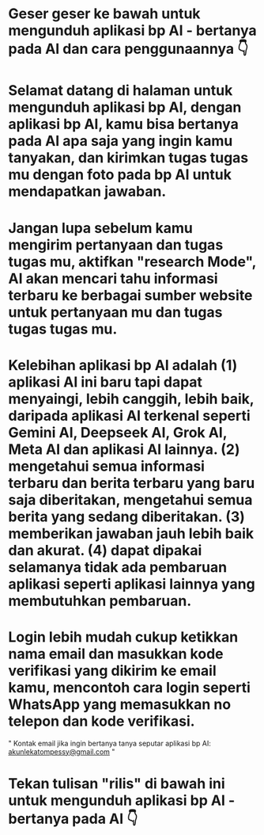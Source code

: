 # Geser geser ke bawah untuk mengunduh aplikasi bp AI - bertanya pada AI dan cara penggunaannya 👇
 
# Selamat datang di halaman untuk mengunduh aplikasi bp AI, dengan aplikasi bp AI, kamu bisa bertanya pada AI apa saja yang ingin kamu tanyakan, dan kirimkan tugas tugas mu dengan foto pada bp AI untuk mendapatkan jawaban.

# Jangan lupa sebelum kamu mengirim pertanyaan dan tugas tugas mu, aktifkan "research Mode", AI akan mencari tahu informasi terbaru ke berbagai sumber website untuk pertanyaan mu dan tugas tugas tugas mu.

# Kelebihan aplikasi bp AI adalah (1) aplikasi AI ini baru tapi dapat menyaingi, lebih canggih, lebih baik, daripada aplikasi AI terkenal seperti Gemini AI, Deepseek AI, Grok AI, Meta AI dan aplikasi AI lainnya. (2) mengetahui semua informasi terbaru dan berita terbaru yang baru saja diberitakan, mengetahui semua berita yang sedang diberitakan. (3) memberikan jawaban jauh lebih baik dan akurat. (4) dapat dipakai selamanya tidak ada pembaruan aplikasi seperti aplikasi lainnya yang membutuhkan pembaruan.

# Login lebih mudah cukup ketikkan nama email dan masukkan kode verifikasi yang dikirim ke email kamu, mencontoh cara login seperti WhatsApp yang memasukkan no telepon dan kode verifikasi.

" Kontak email jika ingin bertanya tanya seputar aplikasi bp AI: akunlekatompessy@gmail.com "

# Tekan tulisan "rilis" di bawah ini untuk mengunduh aplikasi bp AI - bertanya pada AI 👇
